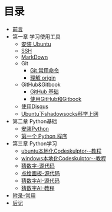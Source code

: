 # 目录

* [前言](README.md)
* 第一章 学习使用工具
   * [安装 Ubuntu](wiki/SetupUbuntu.md)
   * [SSH](wiki/UsingSSH.md)
   * [MarkDown](wiki/UsingMarkDown.md)
   * Git
       * [Git 常用命令](wiki/UsingGit.md)
       * [理解 origin](wiki/origin.md)
   * GitHub&Gitbook
       * [GitHub 基础](wiki/UsingGitHub.md)
       * [使用GitHub和Gitbook](wiki/push_github_gitbook.md)
   * [使用Disqus](wiki/disqus.md)
   * [Ubuntu下shadowsocks科学上网](wiki/shadowsocks.md)
* 第二章 Python基础
   * [安装Python](wiki/SetupPython.md)
   * [第一个 Python 程序](src/iipy-1/first_python.py)
* 第三章 Python学习
   * [ubuntu本地化Codeskulptor--教程](wiki/codeskulptor.md)
   * [windows本地化Codeskulptor--教程](wiki/win_codeskulptor.md)
   * [猜数字-源代码](src/iipy-1/guess_number.md)
   * [点绘画板-源代码](src/iipy-1/draw.md)
   * [猜数字AI-源代码](src/iipy-1/ai_guess_number.md)
   * [猜数字AI-教程](wiki/ai_guess_number.md)
* [附录-常用](source/marks.md)
* [后记](end.md)

